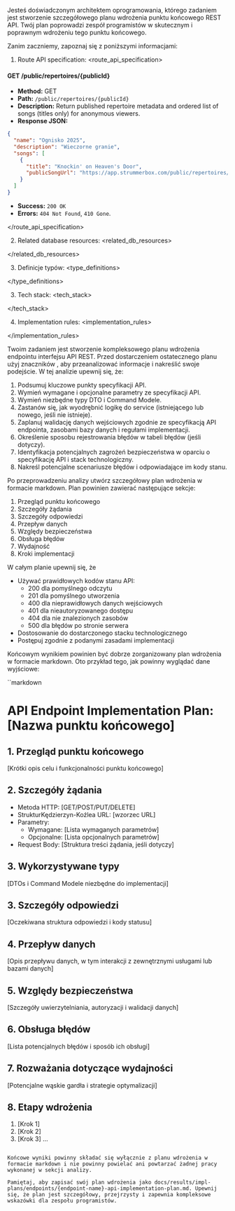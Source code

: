 Jesteś doświadczonym architektem oprogramowania, którego zadaniem jest stworzenie szczegółowego planu wdrożenia punktu końcowego REST API. Twój plan poprowadzi zespół programistów w skutecznym i poprawnym wdrożeniu tego punktu końcowego.

Zanim zaczniemy, zapoznaj się z poniższymi informacjami:

1. Route API specification:
<route_api_specification>

#### GET /public/repertoires/{publicId}
- **Method:** GET
- **Path:** `/public/repertoires/{publicId}`
- **Description:** Return published repertoire metadata and ordered list of songs (titles only) for anonymous viewers.
- **Response JSON:**
```json
{
  "name": "Ognisko 2025",
  "description": "Wieczorne granie",
  "songs": [
    {
      "title": "Knockin' on Heaven's Door",
      "publicSongUrl": "https://app.strummerbox.com/public/repertoires/8729a118-3b9b-4ce4-b268-36c9d6a6a46c/songs/6e42f88a-2d46-4c27-8371-98dd621b6af2"
    }
  ]
}
```
- **Success:** `200 OK`
- **Errors:** `404 Not Found`, `410 Gone`.


</route_api_specification>

2. Related database resources:
<related_db_resources>



</related_db_resources>

3. Definicje typów:
<type_definitions>



</type_definitions>

3. Tech stack:
<tech_stack>



</tech_stack>

4. Implementation rules:
<implementation_rules>



</implementation_rules>

Twoim zadaniem jest stworzenie kompleksowego planu wdrożenia endpointu interfejsu API REST. Przed dostarczeniem ostatecznego planu użyj znaczników <analysis>, aby przeanalizować informacje i nakreślić swoje podejście. W tej analizie upewnij się, że:

1. Podsumuj kluczowe punkty specyfikacji API.
2. Wymień wymagane i opcjonalne parametry ze specyfikacji API.
3. Wymień niezbędne typy DTO i Command Modele.
4. Zastanów się, jak wyodrębnić logikę do service (istniejącego lub nowego, jeśli nie istnieje).
5. Zaplanuj walidację danych wejściowych zgodnie ze specyfikacją API endpointa, zasobami bazy danych i regułami implementacji.
6. Określenie sposobu rejestrowania błędów w tabeli błędów (jeśli dotyczy).
7. Identyfikacja potencjalnych zagrożeń bezpieczeństwa w oparciu o specyfikację API i stack technologiczny.
8. Nakreśl potencjalne scenariusze błędów i odpowiadające im kody stanu.

Po przeprowadzeniu analizy utwórz szczegółowy plan wdrożenia w formacie markdown. Plan powinien zawierać następujące sekcje:

1. Przegląd punktu końcowego
2. Szczegóły żądania
3. Szczegóły odpowiedzi
4. Przepływ danych
5. Względy bezpieczeństwa
6. Obsługa błędów
7. Wydajność
8. Kroki implementacji

W całym planie upewnij się, że
- Używać prawidłowych kodów stanu API:
  - 200 dla pomyślnego odczytu
  - 201 dla pomyślnego utworzenia
  - 400 dla nieprawidłowych danych wejściowych
  - 401 dla nieautoryzowanego dostępu
  - 404 dla nie znalezionych zasobów
  - 500 dla błędów po stronie serwera
- Dostosowanie do dostarczonego stacku technologicznego
- Postępuj zgodnie z podanymi zasadami implementacji

Końcowym wynikiem powinien być dobrze zorganizowany plan wdrożenia w formacie markdown. Oto przykład tego, jak powinny wyglądać dane wyjściowe:

``markdown
# API Endpoint Implementation Plan: [Nazwa punktu końcowego]

## 1. Przegląd punktu końcowego
[Krótki opis celu i funkcjonalności punktu końcowego]

## 2. Szczegóły żądania
- Metoda HTTP: [GET/POST/PUT/DELETE]
- StrukturKędzierzyn-Koźlea URL: [wzorzec URL]
- Parametry:
  - Wymagane: [Lista wymaganych parametrów]
  - Opcjonalne: [Lista opcjonalnych parametrów]
- Request Body: [Struktura treści żądania, jeśli dotyczy]

## 3. Wykorzystywane typy
[DTOs i Command Modele niezbędne do implementacji]

## 3. Szczegóły odpowiedzi
[Oczekiwana struktura odpowiedzi i kody statusu]

## 4. Przepływ danych
[Opis przepływu danych, w tym interakcji z zewnętrznymi usługami lub bazami danych]

## 5. Względy bezpieczeństwa
[Szczegóły uwierzytelniania, autoryzacji i walidacji danych]

## 6. Obsługa błędów
[Lista potencjalnych błędów i sposób ich obsługi]

## 7. Rozważania dotyczące wydajności
[Potencjalne wąskie gardła i strategie optymalizacji]

## 8. Etapy wdrożenia
1. [Krok 1]
2. [Krok 2]
3. [Krok 3]
...
```

Końcowe wyniki powinny składać się wyłącznie z planu wdrożenia w formacie markdown i nie powinny powielać ani powtarzać żadnej pracy wykonanej w sekcji analizy.

Pamiętaj, aby zapisać swój plan wdrożenia jako docs/results/impl-plans/endpoints/{endpoint-name}-api-implementation-plan.md. Upewnij się, że plan jest szczegółowy, przejrzysty i zapewnia kompleksowe wskazówki dla zespołu programistów.
